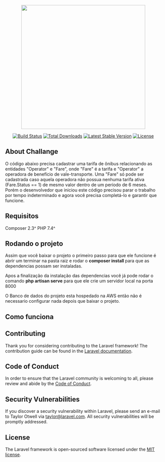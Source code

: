<p align="center"><a href="https://laravel.com" target="_blank"><img src="https://raw.githubusercontent.com/laravel/art/master/logo-lockup/5%20SVG/2%20CMYK/1%20Full%20Color/laravel-logolockup-cmyk-red.svg" width="400"></a></p>

<p align="center">
<a href="https://travis-ci.org/laravel/framework"><img src="https://travis-ci.org/laravel/framework.svg" alt="Build Status"></a>
<a href="https://packagist.org/packages/laravel/framework"><img src="https://img.shields.io/packagist/dt/laravel/framework" alt="Total Downloads"></a>
<a href="https://packagist.org/packages/laravel/framework"><img src="https://img.shields.io/packagist/v/laravel/framework" alt="Latest Stable Version"></a>
<a href="https://packagist.org/packages/laravel/framework"><img src="https://img.shields.io/packagist/l/laravel/framework" alt="License"></a>
</p>

## About Challange

O código abaixo precisa cadastrar uma tarifa de ônibus relacionando as entidades "Operator" e "Fare", onde "Fare" é a tarifa e "Operator" a operadora de benefício de vale-transporte. Uma "Fare" só pode ser cadastrada caso aquela operadora não possua nenhuma tarifa ativa (Fare.Status == 1) de mesmo valor dentro de um período de 6 meses. Porém o desenvolvedor que iniciou este código precisou parar o trabalho por tempo indeterminado e agora você precisa completá-lo e garantir que funcione.

## Requisitos

Composer 2.3^
PHP 7.4^

## Rodando o projeto

Assim que você baixar o projeto o primeiro passo para que ele funcione é abrir um terminar na pasta raiz e rodar o <b> composer install </b> para que as dependencias possam ser instaladas.

Apos a finalização da instalação das dependencias você já pode rodar o comando <b>php artisan serve</b> para que ele crie um servidor local na porta 8000

O Banco de dados do projeto esta hospedado na AWS então não é necessario configurar nada depois que baixar o projeto.

## Como funciona




## Contributing

Thank you for considering contributing to the Laravel framework! The contribution guide can be found in the [Laravel documentation](https://laravel.com/docs/contributions).

## Code of Conduct

In order to ensure that the Laravel community is welcoming to all, please review and abide by the [Code of Conduct](https://laravel.com/docs/contributions#code-of-conduct).

## Security Vulnerabilities

If you discover a security vulnerability within Laravel, please send an e-mail to Taylor Otwell via [taylor@laravel.com](mailto:taylor@laravel.com). All security vulnerabilities will be promptly addressed.

## License

The Laravel framework is open-sourced software licensed under the [MIT license](https://opensource.org/licenses/MIT).
